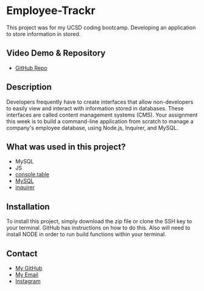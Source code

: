 # Employee-Trackr

This project was for my UCSD coding bootcamp. Developing an application to store information in stored.

## Video Demo & Repository

* [GitHub Repo](https://github.com/latommyla/Employee-Trackr)

## Description

Developers frequently have to create interfaces that allow non-developers to easily view and interact with information stored in databases. These interfaces are called content management systems (CMS). Your assignment this week is to build a command-line application from scratch to manage a company's employee database, using Node.js, Inquirer, and MySQL.

## What was used in this project?

- MySQL
- JS
- [console.table](https://www.npmjs.com/package/console.table)
- [MySQL](https://www.npmjs.com/package/mysql)
- [inquirer](https://www.npmjs.com/package/inquirer)

## Installation 

To install this project, simply download the zip file or clone the SSH key to your terminal. GitHub has instructions on how to do this. Also will need to install NODE in order to run build functions within your terminal.

## Contact 

* [My GitHub](https://github.com/latommyla)
* [My Email](mailto:tommyl.dmd@gmail.com)
* [Instagram](https://instagram.com/latommyla)